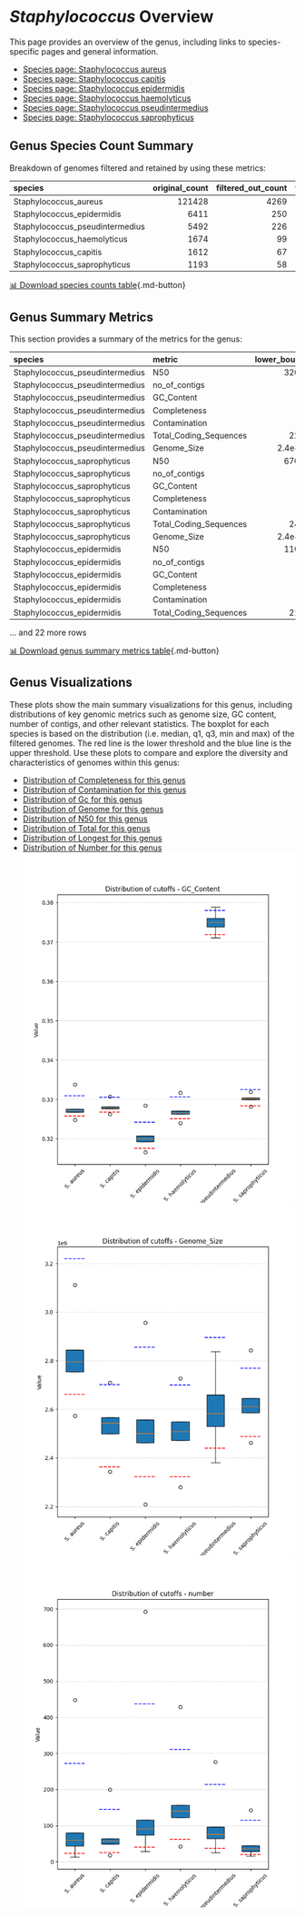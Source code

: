 # *Staphylococcus* Overview
This page provides an overview of the genus, including links to species-specific pages and general information.

- [Species page: Staphylococcus aureus](Staphylococcus_aureus/index.md)
- [Species page: Staphylococcus capitis](Staphylococcus_capitis/index.md)
- [Species page: Staphylococcus epidermidis](Staphylococcus_epidermidis/index.md)
- [Species page: Staphylococcus haemolyticus](Staphylococcus_haemolyticus/index.md)
- [Species page: Staphylococcus pseudintermedius](Staphylococcus_pseudintermedius/index.md)
- [Species page: Staphylococcus saprophyticus](Staphylococcus_saprophyticus/index.md)
## Genus Species Count Summary
Breakdown of genomes filtered and retained by using these metrics:

| species                         |   original_count |   filtered_out_count |   final_count |
|:--------------------------------|-----------------:|---------------------:|--------------:|
| Staphylococcus_aureus           |           121428 |                 4269 |        117159 |
| Staphylococcus_epidermidis      |             6411 |                  250 |          6161 |
| Staphylococcus_pseudintermedius |             5492 |                  226 |          5266 |
| Staphylococcus_haemolyticus     |             1674 |                   99 |          1575 |
| Staphylococcus_capitis          |             1612 |                   67 |          1545 |
| Staphylococcus_saprophyticus    |             1193 |                   58 |          1135 |


[📊 Download species counts table](species_counts.csv){.md-button}
## Genus Summary Metrics
This section provides a summary of the metrics for the genus:

| species                         | metric                 |   lower_bounds |   upper_bounds |
|:--------------------------------|:-----------------------|---------------:|---------------:|
| Staphylococcus_pseudintermedius | N50                    |    32000       |      nan       |
| Staphylococcus_pseudintermedius | no_of_contigs          |      nan       |      220       |
| Staphylococcus_pseudintermedius | GC_Content             |       37       |       38       |
| Staphylococcus_pseudintermedius | Completeness           |       92       |      nan       |
| Staphylococcus_pseudintermedius | Contamination          |      nan       |        5       |
| Staphylococcus_pseudintermedius | Total_Coding_Sequences |     2200       |     2900       |
| Staphylococcus_pseudintermedius | Genome_Size            |        2.4e+06 |        2.9e+06 |
| Staphylococcus_saprophyticus    | N50                    |    67000       |      nan       |
| Staphylococcus_saprophyticus    | no_of_contigs          |      nan       |      120       |
| Staphylococcus_saprophyticus    | GC_Content             |       32       |       34       |
| Staphylococcus_saprophyticus    | Completeness           |       97       |      nan       |
| Staphylococcus_saprophyticus    | Contamination          |      nan       |        1       |
| Staphylococcus_saprophyticus    | Total_Coding_Sequences |     2400       |     2800       |
| Staphylococcus_saprophyticus    | Genome_Size            |        2.4e+06 |        2.8e+06 |
| Staphylococcus_epidermidis      | N50                    |    11000       |      nan       |
| Staphylococcus_epidermidis      | no_of_contigs          |      nan       |      440       |
| Staphylococcus_epidermidis      | GC_Content             |       31       |       33       |
| Staphylococcus_epidermidis      | Completeness           |       97       |      nan       |
| Staphylococcus_epidermidis      | Contamination          |      nan       |        2       |
| Staphylococcus_epidermidis      | Total_Coding_Sequences |     2100       |     2900       |

... and 22 more rows


[📊 Download genus summary metrics table](genus_summary_metrics.csv){.md-button}
## Genus Visualizations
These plots show the main summary visualizations for this genus, including distributions of key genomic metrics such as genome size, GC content, number of contigs, and other relevant statistics. The boxplot for each species is based on the distribution (i.e. median, q1, q3, min and max) of the filtered genomes. The red line is the lower threshold and the blue line is the upper threshold. Use these plots to compare and explore the diversity and characteristics of genomes within this genus:

- [Distribution of Completeness for this genus](Completeness_Specific_boxplot_0.png)
- [Distribution of Contamination for this genus](Contamination_boxplot_0.png)
- [Distribution of Gc for this genus](GC_Content_boxplot_0.png)
- [Distribution of Genome for this genus](Genome_Size_boxplot_0.png)
- [Distribution of N50 for this genus](N50_boxplot_0.png)
- [Distribution of Total for this genus](Total_Coding_Sequences_boxplot_0.png)
- [Distribution of Longest for this genus](longest_boxplot_0.png)
- [Distribution of Number for this genus](number_boxplot_0.png)
![Distribution of Gc](GC_Content_boxplot_0.png)
![Distribution of Genome](Genome_Size_boxplot_0.png)
![Distribution of Number](number_boxplot_0.png)
